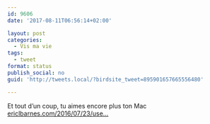 ```yaml
---
id: 9606
date: '2017-08-11T06:56:14+02:00'

layout: post
categories:
  - Vis ma vie
tags:
  - tweet
format: status
publish_social: no
guid: 'http://tweets.local/?birdsite_tweet=895901657665556480'

---
```


Et tout d’un coup, tu aimes encore plus ton Mac [ericlbarnes.com/2016/07/23/use…](https://ericlbarnes.com/2016/07/23/use-the-tab-key-for-dialogs-on-a-mac/)